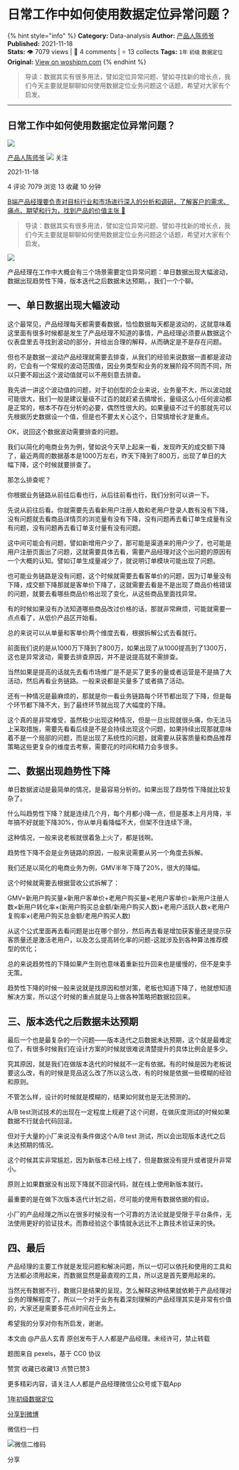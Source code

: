 # 日常工作中如何使用数据定位异常问题？
{% hint style="info" %}
**Category:** Data-analysis
**Author:** [产品人陈师爷](https://www.woshipm.com/u/1303329)
**Published:** 2021-11-18  
**Stats:** 👁️ 7079 views | 💬 4 comments | ⭐ 13 collects
**Tags:** `1年` `初级` `数据定位`
**Original:** [View on woshipm.com](https://www.woshipm.com/data-analysis/5219467.html)
{% endhint %}
> 导读：数据其实有很多用法，譬如定位异常问题、譬如寻找新的增长点，我们今天主要就是聊聊如何使用数据定位业务问题这个话题，希望对大家有个启发。

---

## 日常工作中如何使用数据定位异常问题？

[![](https://static.woshipm.com/APP_U_202112_20211201112521_43.jpeg?imageView2/1/w/72/h/72/q/100)](https://www.woshipm.com/u/1303329)

[产品人陈师爷](https://www.woshipm.com/u/1303329) ![](https://static.woshipm.com/tag/1101_1@2x.png) 关注

2021-11-18

4 评论 7079 浏览 13 收藏 10 分钟

[B端产品经理要负责对目标行业和市场进行深入的分析和调研，了解客户的需求、痛点、期望和行为，找到产品的价值主张 🔗](https://ke.qidianla.com/courses/bcpm)

> 导读：数据其实有很多用法，譬如定位异常问题、譬如寻找新的增长点，我们今天主要就是聊聊如何使用数据定位业务问题这个话题，希望对大家有个启发。

![](https://image.woshipm.com/wp-files/2021/11/eGBm1TjG37lak9hFTSnO.jpg)

产品经理在工作中大概会有三个场景需要定位异常问题：单日数据出现大幅波动，数据出现趋势性下降，版本迭代之后数据未达预期。，我们一个个聊。

## 一、单日数据出现大幅波动

这个最常见，产品经理每天都需要看数据，恰恰数据每天都是波动的，这就意味着这里面有很多时候都是发生了产品经理不知道的事情，产品经理必须要从数据这个仪表盘里去寻找到波动的部分，并给出合理的解释，从而确定是不是存在问题。

但也不是数据一波动产品经理就需要去排查，从我们的经验来说数据一直都是波动的，它会有一个常规的波动范围值，因业务类型和业务的发展阶段不同而不同，所以只要不超出这个波动值就可以不用刻意去排查。

我先讲一讲这个波动值的问题，对于初创型的企业来说，业务量不大，所以波动就可能很大，我们一般是建议量级不过百的就赶紧去搞增长，量级这么小任何波动都是正常的，根本不存在分析的必要，偶然性很大的。如果量级不过千的那就先可以先根据历史数据设一个值，但是也不要太关心这个，日常搞增长才是重点。

OK，说回这个数据波动需要排查的问题。

我们以简化的电商业务为例，譬如说今天早上起来一看，发现昨天的成交额下降了，最近两周的数据基本是1000万左右，昨天下降到了800万，出现了单日的大幅下降，这个时候就要排查了。

那怎么排查呢？

你根据业务链路从前往后看也行，从后往前看也行，我们分别可以讲一下。

先说从前往后看。你就需要先去看新用户注册人数和老用户登录人数有没有下降，没有问题就去看商品详情页的浏览量有没有下降，没有问题再去看订单生成量有没有问题，没有问题再去看订单支付量有没有问题。

这中间可能会有问题，譬如新增用户少了，那可能是渠道来的用户少了，也可能是用户注册页面出了问题，这就需要具体去看，需要产品经理对这个出问题的原因有一个大概的认知。譬如订单生成量减少了，就说明订单模块可能出现了问题。

也可能业务链路是没有问题，这个时候就需要去看客单价的问题，因为订单量没有下降，成交额下降那就是客单价下降了，这就需要去看是不是出现了商品价格错误的问题，就要去看哪些商品价格出现了变化，从这些商品里面找异常。

有的时候如果没有办法知道哪些商品改过价格的话，那就非常麻烦，可能就需要一点点看了，从低价产品区开始看。

总的来说可以从单量和客单价两个维度去看，根据拆解公式去看就行。

前面我们说的是从1000万下降到了800万，如果出现了从1000提高到了1300万，这也是异常波动，需要去排查原因，并不是说提高就不需排查。

当然如果是提高的话就先去看市场推广是不是买了更多的量或者运营是不是搞了大活动，然后再看业务链路。一般来说都是买量多了或者搞了活动。

还有一种情况是最麻烦的，那就是你一看业务链路每个环节都出现了下降，但是每个环节都下降不大，到了最终环节就出现了大幅度的下降。

这个真的是非常难受，虽然极少出现这种情况，但是一旦出现就很头痛，你无法马上采取措施，需要先看看后续是不是会持续出现这个问题，如果持续出现那就意味着不是一个局部的问题，而是出现了系统性的问题，就需要从获客质量和商品推荐策略这些更复杂的维度去考察，需要花的时间和精力会多很多。

## 二、数据出现趋势性下降

单日数据波动是最简单的情况，是最容易分析的。如果出现了趋势性下降就比较复杂了。

什么叫趋势性下降？就是连续几个月，每个月都小降一点，但是基本上月月降，半年搞不好就能下降30%，你从单月看降幅不大，但架不住连续下滑。

这种情况，一般来说老板就很着急上火了，都是钱啊。

趋势性下降不会是业务链路的原因，一般来说需要从另一个角度去拆解。

我们还是以简化的电商业务为例，GMV半年下降了20%，很大的降幅。

这个时候就需要去根据营收公式拆解了：

GMV=新用户购买量×新用户客单价+老用户购买量×老用户客单价=新用户注册人数×新用户转化率×(新用户购买总金额/新用户购买人数)+老用户活跃人数×老用户复购率×(老用户购买总金额/老用户购买人数)

从这个公式里面再去看问题是出在哪个部分，然后再去看是增加获客量还是提示获客质量还是激活老用户，以及怎么提高转化率的问题-这就涉及到各种算法推荐模型的优化；

总的来说趋势性的下降如果产生则也意味着重新拉升回来也是缓慢的，但不是束手无策。

趋势性下降的时候一般来说就是找原因和想对策，老板也知道下降了，他就想知道解决方案，所以这个时候的重点就是马上做各种策略把数据拉回来。

## 三、版本迭代之后数据未达预期

最后一个也是最复杂的一个问题——版本迭代之后数据未达预期，这个就是最难定位了，有很多时候我们在设计方案的时候就很难说清楚提升的具体比例会是多少。

究其原因，就是我们在做版本迭代的时候就不一定有依据。有的时候是因为老板说要这么改，有的时候是竞品这么改了所以这么改，有的时候是依据一些模糊的经验和原则。

不管怎么样，设计的时候就是模糊的，结果如何就也是无法预测的。

A/B test测试技术的出现在一定程度上规避了这个问题，在做灰度测试的时候如果数据不行就会代码回滚。

但对于大量的小厂来说没有条件做这个A/B test 测试，所以会出现版本迭代之后未达预期的情况。

这个时候其实非常尴尬，因为新版本已经上线了，但是数据没有提升或者提升非常小。

原则上如果数据没有出现下降就不回滚代码，就在线上使用新版本就行。

最重要的是在做下次版本迭代计划之前，尽可能的使用有数据依据的假设。

小厂的产品经理之所以在很多时候没有一个可靠的方法论就是受限于平台条件，无法使用更好的验证技术。而靠经验这个事情就永远比不上靠技术验证来的快。

## 四、最后

产品经理的主要工作就是发现问题和解决问题，所以一切可以依托和使用的工具和方法都必须用起来，而数据显然是最直观的工具，所以这是首先要用起来的。

当然光有数据不行，数据只是结果的呈现，怎么解释这种结果就依赖于产品经理对业务的理解程度了，所以一个对于业务有着深刻理解的产品经理其实是非常有价值的，大家还是需要多花点时间在业务上。

希望我的分享对你有所启发，谢谢。

本文由 @产品人玄青 原创发布于人人都是产品经理。未经许可，禁止转载

题图来自 pexels，基于 CC0 协议

赞赏 收藏已收藏13 点赞已赞3

更多精彩内容，请关注人人都是产品经理微信公众号或下载App

[1年](https://www.woshipm.com/tag/1%e5%b9%b4)[初级](https://www.woshipm.com/tag/%e5%88%9d%e7%ba%a7)[数据定位](https://www.woshipm.com/tag/%e6%95%b0%e6%8d%ae%e5%ae%9a%e4%bd%8d)

[分享到微博](https://service.weibo.com/share/share.php?appkey=2775287854&title=日常工作中如何使用数据定位异常问题？&url=https://www.woshipm.com/data-analysis/5219467.html&pic=https://image.woshipm.com/wp-files/2021/11/eGBm1TjG37lak9hFTSnO.jpg)

微信扫一扫

![微信二维码](https://api.pwmqr.com/qrcode/create/?url=https://www.woshipm.com/data-analysis/5219467.html)

分享